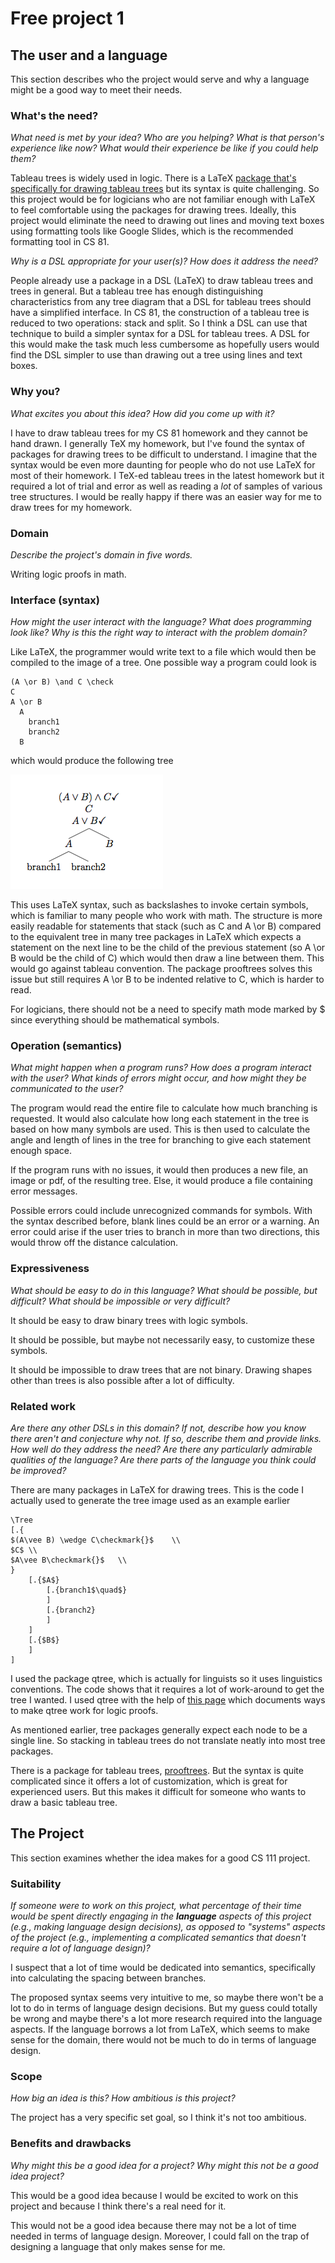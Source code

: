 # Free project 1

## The user and a language
This section describes who the project would serve and why a language might be a
good way to meet their needs.


### What's the need?
_What need is met by your idea? Who are you helping? What is that person's
experience like now? What would their experience be like if you could help 
them?_

Tableau trees is widely used in logic. 
There is a LaTeX 
[package that's specifically for drawing tableau trees](http://ctan.org/pkg/prooftrees)
but its syntax is quite challenging.
So this project would be for logicians who are not familiar enough with LaTeX
to feel comfortable using the packages for drawing trees.
Ideally, this project would eliminate the need to drawing out lines and moving
text boxes using formatting tools like Google Slides, which is the recommended
formatting tool in CS 81.

_Why is a DSL appropriate for your user(s)? How does it address the need?_

People already use a package in a DSL (LaTeX) to draw tableau trees and trees
in general.
But a tableau tree has enough distinguishing characteristics from any tree 
diagram that a DSL for tableau trees should have a simplified interface.
In CS 81, the construction of a tableau tree is reduced to two operations:
stack and split. So I think a DSL can use that technique to build a simpler
syntax for a DSL for tableau trees.
A DSL for this would make the task much less cumbersome as hopefully users
would find the DSL simpler to use than drawing out a tree using lines and text
boxes.

### Why you?
_What excites you about this idea? How did you come up with it?_

I have to draw tableau trees for my CS 81 homework and they cannot be hand
drawn.
I generally TeX my homework, but I've found the syntax of packages for drawing
trees to be difficult to understand.
I imagine that the syntax would be even more daunting for people who do not
use LaTeX for most of their homework.
I TeX-ed tableau trees in the latest homework but it required a lot of trial
and error as well as reading a _lot_ of samples of various tree structures.
I would be really happy if there was an easier way for me to draw trees for 
my homework.

### Domain
_Describe the project's domain in five words._

Writing logic proofs in math.


### Interface (syntax)
_How might the user interact with the language? What does programming look 
like? Why is this the right way to interact with the problem domain?_ 

Like LaTeX, the programmer would write text to a file which would then be
compiled to the image of a tree.
One possible way a program could look is
```
(A \or B) \and C \check
C
A \or B
  A
    branch1
    branch2
  B
```
which would produce the following tree

![tree](/images/tree.png)

This uses LaTeX syntax, such as backslashes to invoke certain symbols, which
is familiar to many people who work with math.
The structure is more easily readable for statements that stack (such as
C and A \or B) compared to the equivalent tree in many tree packages in LaTeX
which expects a statement on the next line to be the child of the previous
statement (so A \or B would be the child of C) which would then draw a line
between them. 
This would go against tableau convention.
The package prooftrees solves this issue but still requires A \or B to be
indented relative to C, which is harder to read.

For logicians, there should not be a need to specify math mode marked by \$
since everything should be mathematical symbols.

### Operation (semantics)
_What might happen when a program runs? How does a program interact with the
user? What kinds of errors might occur, and how might they be communicated to
the user?_

The program would read the entire file to calculate how much branching is
requested. 
It would also calculate how long each statement in the tree is based on how
many symbols are used.
This is then used to calculate the angle and length of lines in the tree for
branching to give each statement enough space.

If the program runs with no issues, it would then produces a new file, an image 
or pdf, of the resulting tree.
Else, it would produce a file containing error messages.

Possible errors could include unrecognized commands for symbols.
With the syntax described before, blank lines could be an error or a warning.
An error could arise if the user tries to branch in more than two directions,
this would throw off the distance calculation.

### Expressiveness
_What should be easy to do in this language? What should be possible, but
difficult? What should be impossible or very difficult?_

It should be easy to draw binary trees with logic symbols.

It should be possible, but maybe not necessarily easy, to customize these
symbols. 

It should be impossible to draw trees that are not binary.
Drawing shapes other than trees is also possible after a lot of difficulty.

### Related work
_Are there any other DSLs in this domain? If not, describe how you know there
aren't and conjecture why not. If so, describe them and provide links. How well 
do they address the need? Are there any particularly admirable qualities of the
language? Are there parts of the language you think could be improved?_

There are many packages in LaTeX for drawing trees.
This is the code I actually used to generate the tree image used as an example
earlier
```
\Tree
[.{
$(A\vee B) \wedge C\checkmark{}$    \\
$C$ \\
$A\vee B\checkmark{}$   \\
}
    [.{$A$}
        [.{branch1$\quad$}
        ]
        [.{branch2}
        ]
    ]
    [.{$B$}
    ]
]
```
I used the package qtree, which is actually for linguists so it uses
linguistics conventions. The code shows that it requires a lot of work-around
to get the tree I wanted. I used qtree with the help of 
[this page](https://github.com/cpence/latex-tableaux)
which documents ways to make qtree work for logic proofs.

As mentioned earlier, tree packages generally expect each node to be a single
line.
So stacking in tableau trees do not translate neatly into most tree packages.

There is a package for tableau trees, 
[prooftrees](http://ctan.org/pkg/prooftrees).
But the syntax is quite complicated since it offers a lot of customization,
which is great for experienced users. But this makes it difficult for someone
who wants to draw a basic tableau tree.

## The Project
This section examines whether the idea makes for a good CS 111 project.


### Suitability
_If someone were to work on this project, what percentage of their time would be
spent directly engaging in the **language** aspects of this project (e.g.,
making language design decisions), as opposed to "systems" aspects of the
project (e.g., implementing a complicated semantics that doesn't require a lot
of language design)?_

I suspect that a lot of time would be dedicated into semantics, specifically
into calculating the spacing between branches.

The proposed syntax seems very intuitive to me, so maybe there won't be a lot
to do in terms of language design decisions. 
But my guess could totally be wrong and maybe there's a lot more research
required into the language aspects.
If the language borrows a lot from LaTeX, which seems to make sense for the 
domain, there would not be much to do in terms of language design.

### Scope
_How big an idea is this? How ambitious is this project?_

The project has a very specific set goal, so I think it's not too ambitious.

### Benefits and drawbacks
_Why might this be a good idea for a project? Why might this not be a good idea 
project?_

This would be a good idea because I would be excited to work on this project
and because I think there's a real need for it.

This would not be a good idea because there may not be a lot of time needed
in terms of language design.
Moreover, I could fall on the trap of designing a language that only makes
sense for me.

